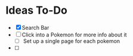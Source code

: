 # Ideas To-Do
- [x] Search Bar
- [ ] Click into a Pokemon for more info about it
    - [ ] Set up a single page for each pokemon
- [ ]
